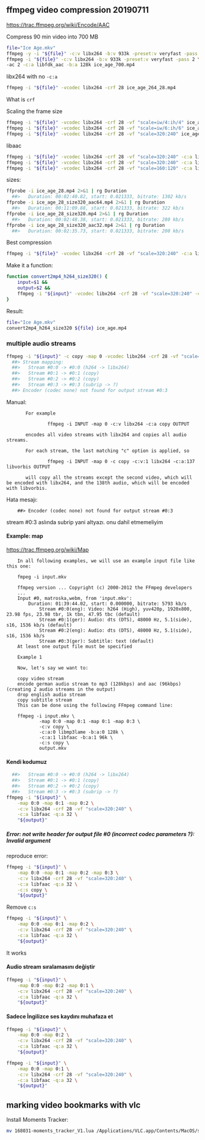 ## ffmpeg video compression 20190711 

https://trac.ffmpeg.org/wiki/Encode/AAC

Compress 90 min video into 700 MB

``` bash
file="Ice Age.mkv"
ffmpeg -y -i "${file}" -c:v libx264 -b:v 933k -preset:v veryfast -pass 1 -an /dev/null && \
ffmpeg -i "${file}" -c:v libx264 -b:v 933k -preset:v veryfast -pass 2 \
-ac 2 -c:a libfdk_aac -b:a 128k ice_age_700.mp4
``` 

libx264 with no `-c:a`

``` bash
ffmpeg -i "${file}" -vcodec libx264 -crf 28 ice_age_264_28.mp4
``` 

What is `crf`

Scaling the frame size

``` bash
ffmpeg -i "${file}" -vcodec libx264 -crf 28 -vf "scale=iw/4:ih/4" ice_age_28_size4.mp4
ffmpeg -i "${file}" -vcodec libx264 -crf 28 -vf "scale=iw/6:ih/6" ice_age_28_size6.mp4
ffmpeg -i "${file}" -vcodec libx264 -crf 28 -vf "scale=320:240" ice_age_28_size320.mp4
``` 

libaac

``` bash
ffmpeg -i "${file}" -vcodec libx264 -crf 28 -vf "scale=320:240" -c:a libfaac -q:a 64  ice_age_28_size320_aac64.mp4
ffmpeg -i "${file}" -vcodec libx264 -crf 28 -vf "scale=320:240" -c:a libfaac -q:a 32  ice_age_28_size320_aac32.mp4
ffmpeg -i "${file}" -vcodec libx264 -crf 28 -vf "scale=160:120" -c:a libfaac -q:a 32  ice_age_28_size160_aac32.mp4
``` 

sizes:

``` bash
ffprobe -i ice_age_28.mp4 2>&1 | rg Duration
  ##>   Duration: 00:02:40.82, start: 0.021333, bitrate: 1302 kb/s
ffprobe -i ice_age_28_size320_aac64.mp4 2>&1 | rg Duration
  ##>   Duration: 00:11:09.88, start: 0.021333, bitrate: 322 kb/s
ffprobe -i ice_age_28_size320.mp4 2>&1 | rg Duration
  ##>   Duration: 00:02:48.38, start: 0.021333, bitrate: 280 kb/s
ffprobe -i ice_age_28_size320_aac32.mp4 2>&1 | rg Duration
  ##>   Duration: 00:02:35.73, start: 0.021333, bitrate: 200 kb/s
``` 

Best compression

``` bash
ffmpeg -i "${file}" -vcodec libx264 -crf 28 -vf "scale=320:240" -c:a libfaac -q:a 32  ice_age_28_size320_aac32.mp4
``` 

Make it a function:

``` bash
function convert2mp4_h264_size320() {
	input=$1 &&
	output=$2 &&
	ffmpeg -i "${input}" -vcodec libx264 -crf 28 -vf "scale=320:240" -c:a libfaac -q:a 32  "${output}"
}
``` 

Result:

``` bash
file="Ice Age.mkv"
convert2mp4_h264_size320 ${file} ice_age.mp4
``` 

### multiple audio streams

``` bash
ffmpeg -i "${input}" -c copy -map 0 -vcodec libx264 -crf 28 -vf "scale=320:240" -c:a libfaac -q:a 32  "${output}"
  ##> Stream mapping:
  ##>   Stream #0:0 -> #0:0 (h264 -> libx264)
  ##>   Stream #0:1 -> #0:1 (copy)
  ##>   Stream #0:2 -> #0:2 (copy)
  ##>   Stream #0:3 -> #0:3 (subrip -> ?)
  ##> Encoder (codec none) not found for output stream #0:3
``` 

Manual:

           For example

                   ffmpeg -i INPUT -map 0 -c:v libx264 -c:a copy OUTPUT

           encodes all video streams with libx264 and copies all audio streams.

           For each stream, the last matching "c" option is applied, so

                   ffmpeg -i INPUT -map 0 -c copy -c:v:1 libx264 -c:a:137 libvorbis OUTPUT

           will copy all the streams except the second video, which will be encoded with libx264, and the 138th audio, which will be encoded with libvorbis.

Hata mesajı:

		##> Encoder (codec none) not found for output stream #0:3

stream #0:3 aslında subrip yani altyazı. onu dahil etmemeliyim

#### Example: map

https://trac.ffmpeg.org/wiki/Map

		In all following examples, we will use an example input file like this one:

		fmpeg -i input.mkv

		ffmpeg version ... Copyright (c) 2000-2012 the FFmpeg developers
		...
		Input #0, matroska,webm, from 'input.mkv':
			Duration: 01:39:44.02, start: 0.000000, bitrate: 5793 kb/s
				Stream #0:0(eng): Video: h264 (High), yuv420p, 1920x800, 23.98 fps, 23.98 tbr, 1k tbn, 47.95 tbc (default)
				Stream #0:1(ger): Audio: dts (DTS), 48000 Hz, 5.1(side), s16, 1536 kb/s (default)
				Stream #0:2(eng): Audio: dts (DTS), 48000 Hz, 5.1(side), s16, 1536 kb/s
				Stream #0:3(ger): Subtitle: text (default)
		At least one output file must be specified

		Example 1

		Now, let's say we want to:

		copy video stream
		encode german audio stream to mp3 (128kbps) and aac (96kbps) (creating 2 audio streams in the output)
		drop english audio stream
		copy subtitle stream
		This can be done using the following FFmpeg command line:

		ffmpeg -i input.mkv \
				-map 0:0 -map 0:1 -map 0:1 -map 0:3 \
				-c:v copy \
				-c:a:0 libmp3lame -b:a:0 128k \
				-c:a:1 libfaac -b:a:1 96k \
				-c:s copy \
				output.mkv

#### Kendi kodumuz

``` bash
  ##>   Stream #0:0 -> #0:0 (h264 -> libx264)
  ##>   Stream #0:1 -> #0:1 (copy)
  ##>   Stream #0:2 -> #0:2 (copy)
  ##>   Stream #0:3 -> #0:3 (subrip -> ?)
ffmpeg -i "${input}" \
	-map 0:0 -map 0:1 -map 0:2 \
	-c:v libx264 -crf 28 -vf "scale=320:240" \
	-c:a libfaac -q:a 32 \
	"${output}" 
``` 

##### Error: not write header for output file #0 (incorrect codec parameters ?): Invalid argument

reproduce error:

``` bash
ffmpeg -i "${input}" \
	-map 0:0 -map 0:1 -map 0:2 -map 0:3 \
	-c:v libx264 -crf 28 -vf "scale=320:240" \
	-c:a libfaac -q:a 32 \
	-c:s copy \
	"${output}" 
``` 

Remove `c:s`

``` bash
ffmpeg -i "${input}" \
	-map 0:0 -map 0:1 -map 0:2 \
	-c:v libx264 -crf 28 -vf "scale=320:240" \
	-c:a libfaac -q:a 32 \
	"${output}" 
``` 

It works

#### Audio stream sıralamasını değiştir

``` bash
ffmpeg -i "${input}" \
	-map 0:0 -map 0:2 -map 0:1 \
	-c:v libx264 -crf 28 -vf "scale=320:240" \
	-c:a libfaac -q:a 32 \
	"${output}" 
``` 

#### Sadece İngilizce ses kaydını muhafaza et

``` bash
ffmpeg -i "${input}" \
	-map 0:0 -map 0:2 \
	-c:v libx264 -crf 28 -vf "scale=320:240" \
	-c:a libfaac -q:a 32 \
	"${output}" 
``` 

``` bash
ffmpeg -i "${input}" \
	-map 0:0 -map 0:1 \
	-c:v libx264 -crf 28 -vf "scale=320:240" \
	-c:a libfaac -q:a 32 \
	"${output}" 
``` 

## marking video bookmarks with vlc

Install Moments Tracker:

``` bash
mv 168031-moments_tracker_V1.lua /Applications/VLC.app/Contents/MacOS/share/lua/extensions/
``` 

